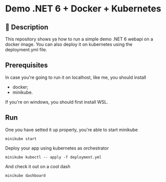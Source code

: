 # Demo .NET 6 + Docker + Kubernetes

## 📘 Description
This repository shows ya how to run a simple demo .NET 6 webapi on a docker image.
You can also deploy it on kubernetes using the deployment.yml file.

## Prerequisites
In case you're going to run it on localhost, like me, you should install 
- docker;
- minikube. 

If you're on windows, you should first install WSL.

## Run
One you have setted it up properly, you're able to start minikube
```
minikube start
```
Deploy your app using kubernetes as orchestrator
```
minikube kubectl -- apply -f deployment.yml
```
And check it out on a cool dash
```
minikube dashboard
```
